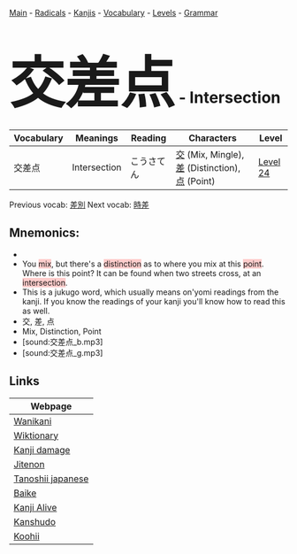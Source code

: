<style> bigfont {font-size: 100px}</style>
[Main](../README.md) -
[Radicals](../radicals.md) -
[Kanjis](../kanjis.md) -
[Vocabulary](../vocabulary.md) -
[Levels](../levels.md) -
[Grammar](../grammar.md)
# <bigfont> 交差点</bigfont> - Intersection 

| Vocabulary | Meanings | Reading | Characters | Level |
| --- | --- | --- | --- | --- |
| 交差点 | Intersection | こうさてん |  [交](../kanjis/交.md) (Mix, Mingle), [差](../kanjis/差.md) (Distinction), [点](../kanjis/点.md) (Point) | [Level 24](../levels/wk_level24.md) |

Previous vocab: [差別](差別.md) Next vocab: [時差](時差.md) 

## Mnemonics:

* 
* You <span style="background-color:#ffcccb"> mix</span>, but there's a <span style="background-color:#ffcccb"> distinction</span> as to where you mix at this <span style="background-color:#ffcccb"> point</span>. Where is this point? It can be found when two streets cross, at an <span style="background-color:#ffcccb"> intersection</span>.
* This is a jukugo word, which usually means on'yomi readings from the kanji. If you know the readings of your kanji you'll know how to read this as well.
* 交, 差, 点
* Mix, Distinction, Point
* [sound:交差点_b.mp3]
* [sound:交差点_g.mp3]


## Links 

| Webpage |
| --- |
| [Wanikani          ](https://www.wanikani.com/kanji/交差点) |
| [Wiktionary        ](https://en.wiktionary.org/wiki/交差点) |
| [Kanji damage      ](http://www.kanjidamage.com/kanji/search?utf8=✓&q=交差点) |
| [Jitenon           ](https://jitenon.com/kanji/交差点) |
| [Tanoshii japanese ](https://www.tanoshiijapanese.com/dictionary/kanji.cfm?k=交差点) |
| [Baike             ](https://baike.baidu.com/item/交差点) |
| [Kanji Alive       ](https://app.kanjialive.com/交差点) |
| [Kanshudo          ](https://www.kanshudo.com/searchmn?q=交差点) |
| [Koohii            ](https://kanji.koohii.com/study/kanji/交差点) |
